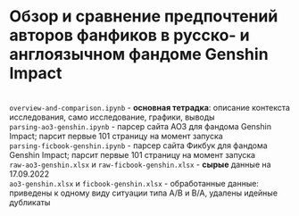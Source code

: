 # Обзор и сравнение предпочтений авторов фанфиков в русско- и англоязычном фандоме Genshin Impact
<br>`overview-and-comparison.ipynb` - **основная тетрадка**: описание контекста исследования, само исследование, графики, выводы
<br>`parsing-ao3-genshin.ipynb` - парсер сайта AO3 для фандома Genshin Impact; парсит первые 101 страницу на момент запуска
<br>`parsing-ficbook-genshin.ipynb` - парсер сайта Фикбук для фандома Genshin Impact; парсит первые 101 страницу на момент запуска
<br>`raw-ao3-genshin.xlsx` и `raw-ficbook-genshin.xlsx` - **сырые** данные на 17.09.2022
<br>`ao3-genshin.xlsx` и `ficbook-genshin.xlsx` - обработанные данные: приведены к одному виду ситуации типа А/B и B/A, удалены идейные дубликаты

